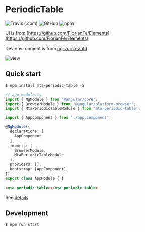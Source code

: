 # PeriodicTable

![Travis (.com)](https://img.shields.io/travis/com/matai-tech/periodic-table.svg?style=popout-square)
![GitHub](https://img.shields.io/github/license/matai-tech/periodic-table.svg?style=popout-square)
![npm](https://img.shields.io/npm/v/mta-periodic-table.svg?style=popout-square)

UI is from [https://github.com/FlorianFe/Elements](https://github.com/FlorianFe/Elements)

Dev environment is from [ng-zorro-antd](https://github.com/NG-ZORRO/ng-zorro-antd)

<img src="https://github.com/matai-tech/periodic-table/blob/master/components/assets/view.gif" alt="view">

## Quick start

```shell
$ npm install mta-periodic-table -S
```

```ts
// app.module.ts
import { NgModule } from '@angular/core';
import { BrowserModule } from '@angular/platform-browser';
import { MtaPeriodicTableModule } from 'mta-periodic-table';

import { AppComponent } from './app.component';

@NgModule({
  declarations: [
    AppComponent
  ],
  imports: [
    BrowserModule,
    MtaPeriodicTableModule
  ],
  providers: [],
  bootstrap: [AppComponent]
})
export class AppModule { }
```

```html
<mta-periodic-table></mta-periodic-table>
```
See [details](https://github.com/matai-tech/periodic-table/blob/master/integration/angular-cli/src/app/app.component.ts)

## Development
```shell
$ npm run start
```

